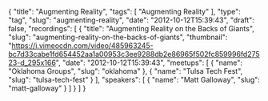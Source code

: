 {
  "title": "Augmenting Reality",
  "tags": [
    "Augmenting Reality"
  ],
  "type": "tag",
  "slug": "augmenting-reality",
  "date": "2012-10-12T15:39:43",
  "draft": false,
  "recordings": [
    {
      "title": "Augmenting Reality on the Backs of Giants",
      "slug": "augmenting-reality-on-the-backs-of-giants",
      "thumbnail": "https://i.vimeocdn.com/video/485963245-bc7d33cabe1fd654452aa1a00953c3ee9288db2e86965f502fc859996fd27523-d_295x166",
      "date": "2012-10-12T15:39:43",
      "meetups": [
        {
          "name": "Oklahoma Groups",
          "slug": "oklahoma"
        },
        {
          "name": "Tulsa Tech Fest",
          "slug": "tulsa-tech-fest"
        }
      ],
      "speakers": [
        {
          "name": "Matt Galloway",
          "slug": "matt-galloway"
        }
      ]
    }
  ]
}